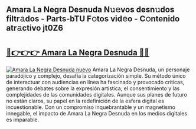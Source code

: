## Amara La Negra Desnuda N𝚞𝚎vos desn𝚞dos filtr𝚊dos - Parts-bTU F𝚘tos vid𝚎o - C𝚘ntenido atr𝚊ctivo jt0Z6

# <h2><a href="http://mbdjb7y.tromn.icu/?c=Amara+La+Negra+Desnuda">🔗👉👉👉 Amara La Negra Desnuda 🔗🔗</a></h2>

[![Amara La Negra Desnuda nuevo](https://i.imgur.com/pEAQMta.gif)](http://mbdjb7y.tromn.icu/?c=Amara+La+Negra+Desnuda)
Amara La Negra Desnuda, un personaje paradójico y complejo, desafía la categorización simple. Su método único de interactuar con audiencias en línea ha fascinado y provocado críticas, generando debates sobre la expresión artística, el consentimiento y las complejidades de las comunidades digitales. Aunque sus planes de futuro no están claros, su papel en la redefinición de la esfera digital es incuestionable. Con un compromiso inquebrantable y un magnetismo innegable, el impacto de Amara La Negra Desnuda en los medios digitales es imparable.
